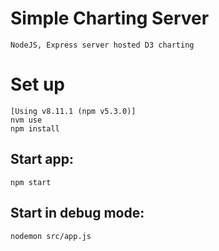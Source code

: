 # Simple Charting Server
    
    NodeJS, Express server hosted D3 charting

# Set up 
    [Using v8.11.1 (npm v5.3.0)]
    nvm use
    npm install

## Start app:
    
    npm start

## Start in debug mode:
    
    nodemon src/app.js
